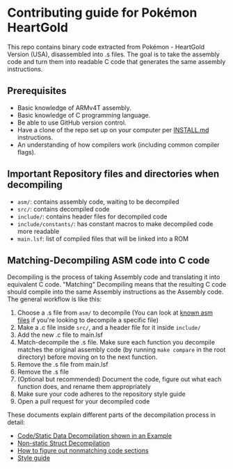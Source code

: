 # Contributing guide for Pokémon HeartGold

This repo contains binary code extracted from Pokémon - HeartGold Version (USA), disassembled into .s files.
The goal is to take the assembly code and turn them into readable C code that generates the same assembly instructions.

## Prerequisites

* Basic knowledge of ARMv4T assembly.
* Basic knowledge of C programming language.
* Be able to use GitHub version control.
* Have a clone of the repo set up on your computer per [INSTALL.md](INSTALL.md) instructions.
* An understanding of how compilers work (including common compiler flags).

## Important Repository files and directories when decompiling

* `asm/`: contains assembly code, waiting to be decompiled
* `src/`: contains decompiled code
* `include/`: contains header files for decompiled code
* `include/constants/`: has constant macros to make decompiled code more readable
* `main.lsf`: list of compiled files that will be linked into a ROM

## Matching-Decompiling ASM code into C code

Decompiling is the process of taking Assembly code and translating it into equivalent C code.
"Matching" Decompiling means that the resulting C code should compile into the same Assembly instructions as the Assembly code.
The general workflow is like this:

1. Choose a .s file from `asm/` to decompile (You can look at [known asm files](Known_Asm_files.md) if you're looking to decompile a specific file)
2. Make a .c file inside `src/`, and a header file for it inside `include/`
3. Add the new .c file to main.lsf
4. Match-decompile the .s file. Make sure each function you decompile matches the original assembly code (by running `make compare` in the root directory) before moving on to the next function.
5. Remove the .s file from main.lsf
6. Remove the .s file 
7. (Optional but recommended) Document the code, figure out what each function does, and rename them appropriately
8. Make sure your code adheres to the repository style guide
9. Open a pull request for your decompiled code

These documents explain different parts of the decompilation process in detail:
- [Code/Static Data Decompilation shown in an Example](Code_Decompilation.md)
- [Non-static Struct Decompilation](Struct_Decompilation.md)
- [How to figure out nonmatching code sections](How_to_see_nonmatching_code_sections.md)
- [Style guide](Style_Guide.md)